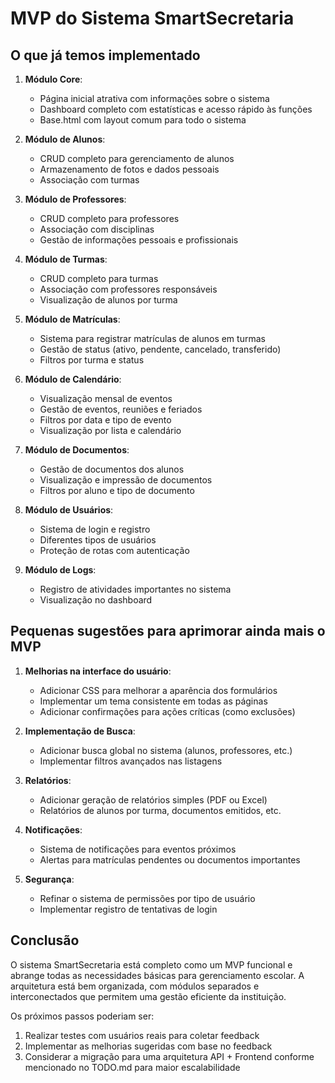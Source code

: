 # MVP do Sistema SmartSecretaria

## O que já temos implementado

1. **Módulo Core**:
   - Página inicial atrativa com informações sobre o sistema
   - Dashboard completo com estatísticas e acesso rápido às funções
   - Base.html com layout comum para todo o sistema

2. **Módulo de Alunos**:
   - CRUD completo para gerenciamento de alunos
   - Armazenamento de fotos e dados pessoais
   - Associação com turmas

3. **Módulo de Professores**:
   - CRUD completo para professores
   - Associação com disciplinas
   - Gestão de informações pessoais e profissionais

4. **Módulo de Turmas**:
   - CRUD completo para turmas
   - Associação com professores responsáveis
   - Visualização de alunos por turma

5. **Módulo de Matrículas**:
   - Sistema para registrar matrículas de alunos em turmas
   - Gestão de status (ativo, pendente, cancelado, transferido)
   - Filtros por turma e status

6. **Módulo de Calendário**:
   - Visualização mensal de eventos
   - Gestão de eventos, reuniões e feriados
   - Filtros por data e tipo de evento
   - Visualização por lista e calendário

7. **Módulo de Documentos**:
   - Gestão de documentos dos alunos
   - Visualização e impressão de documentos
   - Filtros por aluno e tipo de documento

8. **Módulo de Usuários**:
   - Sistema de login e registro
   - Diferentes tipos de usuários
   - Proteção de rotas com autenticação

9. **Módulo de Logs**:
   - Registro de atividades importantes no sistema
   - Visualização no dashboard

## Pequenas sugestões para aprimorar ainda mais o MVP

1. **Melhorias na interface do usuário**:
   - Adicionar CSS para melhorar a aparência dos formulários
   - Implementar um tema consistente em todas as páginas
   - Adicionar confirmações para ações críticas (como exclusões)

2. **Implementação de Busca**:
   - Adicionar busca global no sistema (alunos, professores, etc.)
   - Implementar filtros avançados nas listagens

3. **Relatórios**:
   - Adicionar geração de relatórios simples (PDF ou Excel)
   - Relatórios de alunos por turma, documentos emitidos, etc.

4. **Notificações**:
   - Sistema de notificações para eventos próximos
   - Alertas para matrículas pendentes ou documentos importantes

5. **Segurança**:
   - Refinar o sistema de permissões por tipo de usuário
   - Implementar registro de tentativas de login

## Conclusão

O sistema SmartSecretaria está completo como um MVP funcional e abrange todas as necessidades básicas para gerenciamento escolar. A arquitetura está bem organizada, com módulos separados e interconectados que permitem uma gestão eficiente da instituição.

Os próximos passos poderiam ser:

1. Realizar testes com usuários reais para coletar feedback
2. Implementar as melhorias sugeridas com base no feedback
3. Considerar a migração para uma arquitetura API + Frontend conforme mencionado no TODO.md para maior escalabilidade

